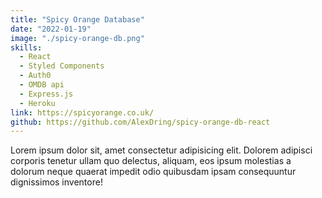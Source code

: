 ```yaml
---
title: "Spicy Orange Database"
date: "2022-01-19"
image: "./spicy-orange-db.png"
skills: 
  - React
  - Styled Components
  - Auth0
  - OMDB api
  - Express.js
  - Heroku
link: https://spicyorange.co.uk/
github: https://github.com/AlexDring/spicy-orange-db-react
---
```


Lorem ipsum dolor sit, amet consectetur adipisicing elit. Dolorem adipisci corporis tenetur ullam quo delectus, aliquam, eos ipsum molestias a dolorum neque quaerat impedit odio quibusdam ipsam consequuntur dignissimos inventore!